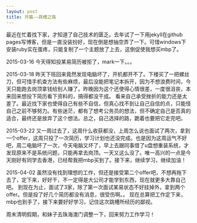 ```yaml
---
layout: post
title: 开篇——跳槽之路
---
```

最近在忙着找下家，才知道了自己技术的匮乏。去年试了一下用jekyll在github pages写博客，但是一直没装扮好，现在倒是想抽空弄了一下。可惜windows下安装ruby实在蛋疼，只能复制了一个主题放了上去，这倒促使我想买mbp了。

2015-03-16
今天得知投某易简历被拒了，mark一下。。。

2015-03-18
  昨天下班回来竟然发现电脑坏了，开机都开不了。下楼买了一把螺丝刀，但可惜手机查方法有些麻烦，最后没能把笔记本拆开，因为不想浪费时间，今天只能跑去岗顶拿钱给别人赚了。昨晚因为这个还使得心情很差，一度很沮丧，本来回来想投下简历看下资料的，搞得都没干成。
  看来自己承受挫折的能力还是太差了。最近找下家也使得自己有些不自信，但真心找不到让自己自信的点，只能怪自己之前不够努力。有些迷茫，都有了想考公务员的想法，但不确定自己是否真的适合，最终还是放弃了这个想法。总之，自己选择的路，跪着也要把它走完吧。

2015-03-22
  又一周过去了，这周什么收获都没，上周怎么说也面试了两次，拿到一个offer，这周只投了一次简历，学习计划也还没完成。也是因为这周运气不好吧，周二电脑坏了一次，今天电脑又坏了，早上去跟同事借了u盘想重装系统，才发现原来不是系统问题，只能再拿去岗顶。一天又这么没了。唯一高兴的一点是今天刚好有同学去香港，已经帮我把mbp买到了。接下来，继续学习，继续加油！

2015-04-02
  虽然没有找到理想的工作，但还是接受第二个offer吧，不想再拖下去了，定下来，好好干，不一定得是大公司才能学到东西，现在就更多大靠自己吧。
  到现在为止，面试了3家，除了第一次面试某易状态不好挂掉外，拿到两个offer。但是投了好几个简历都没有消息，很受伤啊。。
  现在总算把工作定下来，mbp也到手了，接下来要好好学习，记住这次跳槽所经历的鄙视。

周末清明假期，和妹子去珠海澳门调整一下，回来努力工作学习！